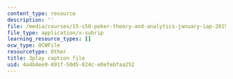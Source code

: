 ```yaml
---
content_type: resource
description: ''
file: /media/courses/15-s50-poker-theory-and-analytics-january-iap-2015/4a4b4ee9891f50d5824ce0efebfaa252_IZZ4y5GfdOU.vtt
file_type: application/x-subrip
learning_resource_types: []
ocw_type: OCWFile
resourcetype: Other
title: 3play caption file
uid: 4a4b4ee9-891f-50d5-824c-e0efebfaa252
---
```

